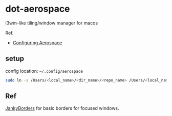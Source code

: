 # dot-aerospace

i3wm-like tiling/window manager for macos

Ref.

* [Configuring Aerospace](https://nikitabobko.github.io/AeroSpace/guide.html#configuring-aerospace)

## setup

config location: `~/.config/aerospace`

```sh
sudo ln -s /Users/<local_name>/<dir_name>/<repo_name> /Users/<local_name>/.config/aerospace
```

## Ref

[JankyBorders](https://github.com/FelixKratz/JankyBorders) for basic borders for focused windows.

